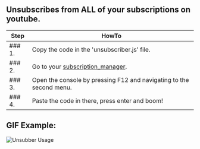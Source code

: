 ## Unsubscribes from ALL of your subscriptions on youtube.
Step|HowTo
----|-----
### 1. | Copy the code in the 'unsubscriber.js' file.
### 2. | Go to your [subscription_manager](https://www.youtube.com/subscription_manager).
### 3. | Open the console by pressing F12 and navigating to the second menu.
### 4. | Paste the code in there, press enter and boom!

## GIF Example:
![Unsubber Usage](https://i.imgur.com/jP65UNJ.gif)
